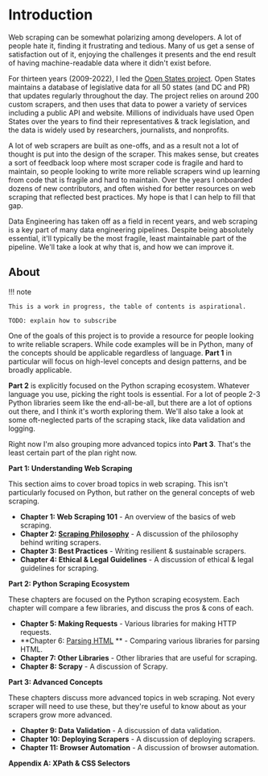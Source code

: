 # Introduction

Web scraping can be somewhat polarizing among developers. A lot of people hate it, finding it frustrating and tedious. Many of us get a sense of satisfaction out of it, enjoying the challenges it presents and the end result of having machine-readable data where it didn't exist before.

For thirteen years (2009-2022), I led the [Open States project](https://openstates.org). Open States maintains a database of legislative data for all 50 states (and DC and PR) that updates regularly throughout the day. The project relies on around 200 custom scrapers, and then uses that data to power a variety of services including a public API and website. Millions of individuals have used Open States over the years to find their representatives & track legislation, and the data is widely used by researchers, journalists, and nonprofits.

A lot of web scrapers are built as one-offs, and as a result not a lot of thought is put into the design of the scraper. This makes sense, but creates a sort of feedback loop where most scraper code is fragile and hard to maintain, so people looking to write more reliable scrapers wind up learning from code that is fragile and hard to maintain. Over the years I onboarded dozens of new contributors, and often wished for better resources on web scraping that reflected best practices. My hope is that I can help to fill that gap.

Data Engineering has taken off as a field in recent years, and web scraping is a key part of many data engineering pipelines. Despite being absolutely essential, it'll typically be the most fragile, least maintainable part of the pipeline. We'll take a look at why that is, and how we can improve it.


## About

!!! note 

    This is a work in progress, the table of contents is aspirational.

    TODO: explain how to subscribe

One of the goals of this project is to provide a resource for people looking to write reliable scrapers. While code examples will be in Python, many of the concepts should be applicable regardless of language. **Part 1** in particular will focus on high-level concepts and design patterns, and be broadly applicable.

**Part 2** is explicitly focused on the Python scraping ecosystem.
Whatever language you use, picking the right tools is essential. For a lot of people 2-3 Python libraries seem like the end-all-be-all, but there are a lot of options out there, and I think it's worth exploring them.  We'll also take a look at some oft-neglected parts of the scraping stack, like data validation and logging.

Right now I'm also grouping more advanced topics into **Part 3**. That's the least certain part of the plan right now.

**Part 1: Understanding Web Scraping**

This section aims to cover broad topics in web scraping. This isn't particularly focused on Python, but rather on the general concepts of web scraping.

* **Chapter 1: Web Scraping 101** - An overview of the basics of web scraping.
* **Chapter 2: [Scraping Philosophy](philosophy.md)** - A discussion of the philosophy behind writing scrapers.
* **Chapter 3: Best Practices** - Writing resilient & sustainable scrapers.
* **Chapter 4: Ethical & Legal Guidelines** - A discussion of ethical & legal guidelines for scraping.

**Part 2: Python Scraping Ecosystem**

These chapters are focused on the Python scraping ecosystem.  Each chapter will compare a few libraries, and discuss the pros & cons of each.

* **Chapter 5: Making Requests** - Various libraries for making HTTP requests.
* **Chapter 6: [Parsing HTML](parsing/index.md) ** - Comparing various libraries for parsing HTML.
* **Chapter 7: Other Libraries** - Other libraries that are useful for scraping.
* **Chapter 8: Scrapy** - A discussion of Scrapy.

**Part 3: Advanced Concepts**

These chapters discuss more advanced topics in web scraping. Not every scraper will need to use these, but they're useful to know about as your scrapers grow more advanced.

* **Chapter 9: Data Validation** - A discussion of data validation.
* **Chapter 10: Deploying Scrapers** - A discussion of deploying scrapers.
* **Chapter 11: Browser Automation** - A discussion of browser automation.

**Appendix A: XPath & CSS Selectors**